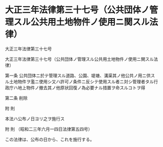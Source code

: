# 大正三年法律第三十七号（公共団体ノ管理スル公共用土地物件ノ使用ニ関スル法律）

大正三年法律第三十七号

大正三年法律第三十七号（公共団体ノ管理スル公共用土地物件ノ使用ニ関スル法律）

第一条 公共団体ニ於テ管理スル道路、公園、堤塘、溝渠其ノ他公共ノ用ニ供スル土地物件ヲ濫ニ使用シ又ハ許可ノ条件ニ反シテ使用スル者ニ対シ管理者タル行政庁ハ地上物件ノ撤去其ノ他原状回復ノ為必要ナル措置ヲ命スルコトヲ得

第二条 削除

附 則

本法ハ公布ノ日ヨリ之ヲ施行ス

附 則 （昭和二三年六月一四日法律第五四号）

この法律は、公布の日から、これを施行する。
